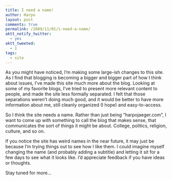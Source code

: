 ```yaml
---
title: I need a name!
author: Harpo
layout: post
comments: true
permalink: /2009/11/01/i-need-a-name/
aktt_notify_twitter:
  - yes
aktt_tweeted:
  - 1
tags:
  - site
---
```

As you might have noticed, I&#8217;m making some large-ish changes to this site. As I find that blogging is becoming a bigger and bigger part of how I think about issues, I&#8217;ve made this site much more about the blog. Looking at some of my favorite blogs, I&#8217;ve tried to present more relevant content to people, and made the site less formally separated. I felt that those separations weren&#8217;t doing much good, and it would be better to have more information about me, still cleanly organized (I hope) and easy-to-access.

So I think the site needs a name. Rather than just being &#8220;harpojaeger.com&#8221;, I want to come up with something to call the blog that makes sense, that communicates the sort of things it might be about. College, politics, religion, culture, and so on.

If you notice the site has weird names in the near future, it may just be because I&#8217;m trying things out to see how I like them. I could imagine myself changing the name (and probably adding a subtitle) and letting it sit for a few days to see what it looks like. I&#8217;d appreciate feedback if you have ideas or thoughts.

Stay tuned for more&#8230;